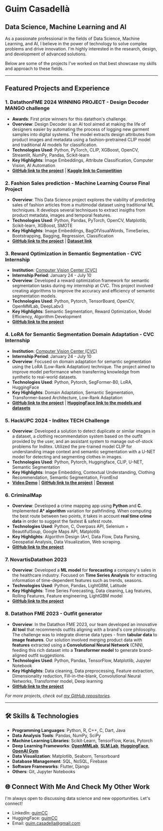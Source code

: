 # Guim Casadellà

## Data Science, Machine Learning and AI

As a passionate professional in the fields of Data Science, Machine Learning, and AI, I believe in the power of technology to solve complex problems and drive innovation. I'm highly interested in the research, design, and development of advanced solutions.

Below are some of the projects I've worked on that best showcase my skills and approach to these fields.

---

## Featured Projects and Experience

### 1. DatathonFME 2024 WINNING PROJECT - Design Decoder MANGO challenge
- **Awards**: First prize winners for this datathon's challenge.
- **Overview**: Design Decoder is an AI tool aimed at making the life of designers easier by automating the process of logging new garment samples into digital systems. The model extracts design attributes from product images and metadata using a fashion-pretrained CLIP model and traditional AI models for classification.
- **Technologies Used**: Python, PyTorch, CLIP, XGBoost, OpenCV, Streamlit, NumPy, Pandas, Scikit-learn
- **Key Highlights**: Image Embeddings, Attribute Classification, Computer Vision, AI Automation
- **[GitHub link to the project](https://github.com/guimCC/DesignDecoder)** | **[Kaggle link to Competition](https://www.kaggle.com/competitions/datathon-fme-mango/overview)**

### 2. Fashion Sales prediction - Machine Learning Course Final Project
- **Overview**: This Data Science project explores the viability of predicting sales of fashion articles from a multimodal dataset using traditional ML techniques. It develops several techniques to extract insigths from product metadata, images and temporal features.
- **Technologies Used**: Python, Pandas, PyTorch, OpenCV, Matplotlib, Scikit-learn, XGBoost, SMOTE
- **Key Highlights**: Image Embeddings, BagOfVisualWords, TimeSeries, Bootstrapping, Bagging, Regression, Classification
- **[GitHub link to the project](https://github.com/guimCC/FashionSalesPrediction/tree/main)** | **[Dataset link](https://paperswithcode.com/dataset/visuelle)**


### 3. Reward Optimization in Semantic Segmentation - CVC Internship
- **Institution**: [Computer Vision Center (CVC)](https://www.cvc.uab.es/)
- **Internship Period**: January 24 - July 10
- **Overview**: Developed a reward optimization framework for semantic segmentation tasks during my internship at CVC. This project involved creating algorithms to improve the accuracy and efficiency of semantic segmentation models.
- **Technologies Used**: Python, Pytorch, TensorBoard, OpenCV, OpenMMLab, DeepLabv3
- **Key Highlights**: Semantic Segmentation, Reward Optimization, Model Efficiency, Algorithm Development
- **[GitHub link to the project](https://github.com/guimCC/Reward-Optimisation-in-Semantic-Segmentation-CVC-Internship)**

### 4. LoRA for Semantic Segmentation Domain Adaptation - CVC Internship
- **Institution**: [Computer Vision Center (CVC)](https://www.cvc.uab.es/)
- **Internship Period**: January 24 - July 10
- **Overview**: Focused on domain adaptation for semantic segmentation using the LoRA (Low-Rank Adaptation) technique. The project aimed to improve model performance when transferring knowledge from synthetic to real-world datasets.
- **Technologies Used**: Python, Pytorch, SegFormer-B0, LoRA, HuggingFace
- **Key Highlights**: Domain Adaptation, Semantic Segmentation, Transformer-based Architecture, Low-Rank Adaptation
- **[GitHub link to the project](https://github.com/guimCC/LoRA-for-SemanticSegmentation-domain-adaptation)** | **[HuggingFace link to the models and datasets](https://huggingface.co/guimCC)**

### 5. HackUPC 2024 - Inditex TECH Challenge
- **Overview**: Developed a solution to detect duplicate or similar images in a dataset, a clothing recommendation system based on the outfit provided by the user, and an assistant system to manage out-of-stock problems for Inditex. Utilized the pre-trained model CLIP for understanding image context and semantic segmentation with a U-NET model for detecting and segmenting clothes in images.
- **Technologies Used**: Python, Pytorch, Huggingface, CLIP, U-NET, Semantic Segmentation
- **Key Highlights**: Image Embedding, Contextual Understanding, Clothing Recommendation, Semantic Segmentation, FrontEnd
- **[Video Demo](https://youtu.be/62VR3V--_Sg?si=bP_nOEA_NqPDmRVg)** | **[GitHub link to the project](https://github.com/gerard-grau/HackUPC2024)** | **[Devpost](https://devpost.com/software/decode-street-style)**

### 6. CriminalMap
- **Overview**: Developed a crime mapping app using **Python** and **C**. Implemented **A\* algorithm** variation for pathfinding. When computing the best route between two points, it takes in account **real time crime data** in order to suggest the fastest & safest route.
- **Technologies Used**: Python, C, Overpass API, Selenium + BeautifulSoup, Google Maps API, Matplotlib
- **Key Highlights**: Algorithm Design (A*), Data Flow, Data Parsing, Geospatial Analysis, Data Visualization, Web scraping.
- **[GitHub link to the project](https://github.com/guimCC/CriminalMap)**

### 7. NovartisDatathon 2023
- **Overview**: Developed a **ML model** for **forecasting** a company's sales in the healthcare industry. Focused on **Time Series Analysis** for extracting information of time-dependent features such as trends, seasons.
- **Technologies Used**: Python, Pandas, LightGBM, Latitude
- **Key Highlights**: Time Series Forecasting, Data cleaning, Lag features, Rolling Features, Feature engineering, LightGBM model
- **[GitHub link to the project](https://github.com/guimCC/Novartis_Datathon_2023)**

### 8. Datathon FME 2023 - Outfit generator
- **Overview**: In the Datathon FME 2023, our team developed an innovative **AI tool** that recommends outfits aligning with a brand's core philosophy. The challenge was to integrate diverse data types - from **tabular data** to **image features**. Our solution involved merging product data with **features** extracted using a **Convolutional Neural Network** (CNN), feeding this rich dataset into a **Transformer model** to generate brand-aligned outfit suggestions.
- **Technologies Used**: Python, Pandas, TensorFlow, Matplotlib, Jupyter Notebook
- **Key Highlights**: Data cleaning, Data preprocessing, Feature extraction, Dimensionality reduction, Fill-in-the-blank, Convolutional Neural Networks, Transformer model, Deep learning
- **[GitHub link to the project](https://github.com/guimCC/Dathon2023-Mango)**

*For more projects, check out [my GitHub repositories](https://github.com/guimCC?tab=repositories).*

---

## 🛠 Skills & Technologies

- **Programming Languages**: Python, R, C++, C, Dart, Java
- **Data Analysis Tools**: Pandas, NumPy, SciPy
- **Machine Learning Libraries**: Scikit-Learn, TensorFlow, Keras, Pytorch
- **Deep Learning Frameworks**: **[OpenMMLab](https://openmmlab.com/)**, **[SLM Lab](https://slm-lab.gitbook.io/slm-lab/)**, **[HuggingFace](https://huggingface.co/guimCC)**, **[OpenAI Gym](https://github.com/openai/gym)**
- **Data Visualization**: Matplotlib, Seaborn, Tensorboard
- **Database Management**: SQL, NoSQL, Firebase
- **Software Frameworks**: Flutter, Django
- **Others**: Git, Jupyter Notebooks

## 🌐 Connect With Me And Check My Other Work

I'm always open to discussing data science and new opportunities. Let's connect!

- LinkedIn: [guimCC](https://www.linkedin.com/in/guimcc/)
- HuggingFace: [guimCC](https://huggingface.co/guimCC)
- Email: guim.casadella@gmail.com
